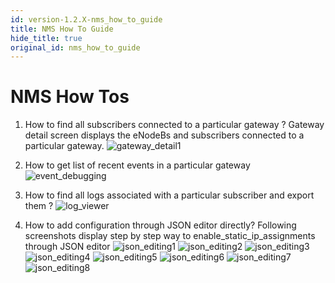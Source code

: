 ```yaml
---
id: version-1.2.X-nms_how_to_guide
title: NMS How To Guide
hide_title: true
original_id: nms_how_to_guide
---
```

# NMS How Tos

1. How to find all subscribers connected to a particular gateway ?
Gateway detail screen displays the eNodeBs and subscribers connected to a particular gateway.
![gateway_detail1](../../../docs/assets/nms/userguide/equipment/gateway_detail1.png)

2. How to get list of recent events in a particular gateway
![event_debugging](../../../docs/assets/nms/userguide/event_debugging.png)

3. How to find all logs associated with a particular subscriber and export them ?
![log_viewer](../../../docs/assets/nms/userguide/log_viewer_out.gif)

4. How to add configuration through JSON editor directly?
Following screenshots display step by step way to enable_static_ip_assignments through
JSON editor
![json_editing1](../../../docs/assets//nms/userguide/json_editing1.png)
![json_editing2](../../../docs/assets//nms/userguide/json_editing2.png)
![json_editing3](../../../docs/assets//nms/userguide/json_editing3.png)
![json_editing4](../../../docs/assets//nms/userguide/json_editing4.png)
![json_editing5](../../../docs/assets//nms/userguide/json_editing5.png)
![json_editing6](../../../docs/assets//nms/userguide/json_editing6.png)
![json_editing7](../../../docs/assets//nms/userguide/json_editing7.png)
![json_editing8](../../../docs/assets//nms/userguide/json_editing8.png)
